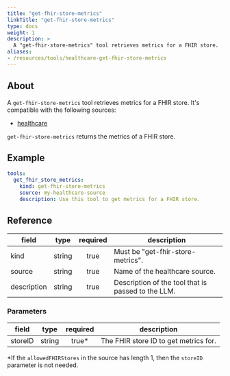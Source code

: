 ```yaml
---
title: "get-fhir-store-metrics"
linkTitle: "get-fhir-store-metrics"
type: docs
weight: 1
description: >
  A "get-fhir-store-metrics" tool retrieves metrics for a FHIR store.
aliases:
- /resources/tools/healthcare-get-fhir-store-metrics
---
```


## About

A `get-fhir-store-metrics` tool retrieves metrics for a FHIR store. It's
compatible with the following sources:

- [healthcare](../../sources/healthcare.md)

`get-fhir-store-metrics` returns the metrics of a FHIR store.

## Example

```yaml
tools:
  get_fhir_store_metrics:
    kind: get-fhir-store-metrics
    source: my-healthcare-source
    description: Use this tool to get metrics for a FHIR store.
```

## Reference

| **field**   |                  **type**                  | **required** | **description**                                    |
|-------------|:------------------------------------------:|:------------:|----------------------------------------------------|
| kind        |                   string                   |     true     | Must be "get-fhir-store-metrics".                  |
| source      |                   string                   |     true     | Name of the healthcare source.                     |
| description |                   string                   |     true     | Description of the tool that is passed to the LLM. |

### Parameters

| **field** |  **type**  | **required** | **description**                       |
|-----------|:----------:|:------------:|---------------------------------------|
| storeID   |   string   |     true*    | The FHIR store ID to get metrics for. |

*If the `allowedFHIRStores` in the source has length 1, then the `storeID` parameter is not needed.
